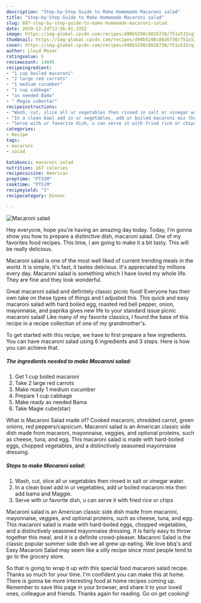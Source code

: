 ```yaml
---
description: "Step-by-Step Guide to Make Homemade Macaroni salad"
title: "Step-by-Step Guide to Make Homemade Macaroni salad"
slug: 887-step-by-step-guide-to-make-homemade-macaroni-salad
date: 2020-12-24T13:56:01.335Z
image: https://img-global.cpcdn.com/recipes/d90b5298c8026730/751x532cq70/macaroni-salad-recipe-main-photo.jpg
thumbnail: https://img-global.cpcdn.com/recipes/d90b5298c8026730/751x532cq70/macaroni-salad-recipe-main-photo.jpg
cover: https://img-global.cpcdn.com/recipes/d90b5298c8026730/751x532cq70/macaroni-salad-recipe-main-photo.jpg
author: Lloyd Meyer
ratingvalue: 5
reviewcount: 14845
recipeingredient:
- "1 cup boiled macaroni"
- "2 large red carrots"
- "1 medium cucumber"
- "1 cup cabbage"
- "as needed Bama"
- " Magie cubestar"
recipeinstructions:
- "Wash, cut, slice all ur vegetables then rinsed in salt or vinegar water."
- "In a clean bowl add in ur vegetables, add ur boiled macaroni mix then add bama and Maggie."
- "Serve with ur favorite dish, u can serve it with fried rice or chips"
categories:
- Recipe
tags:
- macaroni
- salad

katakunci: macaroni salad 
nutrition: 167 calories
recipecuisine: American
preptime: "PT33M"
cooktime: "PT51M"
recipeyield: "1"
recipecategory: Dinner

---
```



![Macaroni salad](https://img-global.cpcdn.com/recipes/d90b5298c8026730/751x532cq70/macaroni-salad-recipe-main-photo.jpg)

Hey everyone, hope you're having an amazing day today. Today, I'm gonna show you how to prepare a distinctive dish, macaroni salad. One of my favorites food recipes. This time, I am going to make it a bit tasty. This will be really delicious.

Macaroni salad is one of the most well liked of current trending meals in the world. It is simple, it's fast, it tastes delicious. It's appreciated by millions every day. Macaroni salad is something which I have loved my whole life. They are fine and they look wonderful.

Great macaroni salad and definitely classic picnic food! Everyone has their own take on these types of things and I adjusted this. This quick and easy macaroni salad with hard boiled egg, roasted red bell pepper, onion, mayonnaise, and paprika gives new life to your standard issue picnic macaroni salad! Like many of my favorite classics, I found the base of this recipe in a recipe collection of one of my grandmother&#39;s.


To get started with this recipe, we have to first prepare a few ingredients. You can have macaroni salad using 6 ingredients and 3 steps. Here is how you can achieve that.

<!--inarticleads1-->

##### The ingredients needed to make Macaroni salad:

1. Get 1 cup boiled macaroni
1. Take 2 large red carrots
1. Make ready 1 medium cucumber
1. Prepare 1 cup cabbage
1. Make ready as needed Bama
1. Take  Magie cube(star)


What is Macaroni Salad made of? Cooked macaroni, shredded carrot, green onions, red peppers/capsicum. Macaroni salad is an American classic side dish made from macaroni, mayonnaise, veggies, and optional proteins, such as cheese, tuna, and egg. This macaroni salad is made with hard-boiled eggs, chopped vegetables, and a distinctively seasoned mayonnaise dressing. 

<!--inarticleads2-->

##### Steps to make Macaroni salad:

1. Wash, cut, slice all ur vegetables then rinsed in salt or vinegar water.
1. In a clean bowl add in ur vegetables, add ur boiled macaroni mix then add bama and Maggie.
1. Serve with ur favorite dish, u can serve it with fried rice or chips


Macaroni salad is an American classic side dish made from macaroni, mayonnaise, veggies, and optional proteins, such as cheese, tuna, and egg. This macaroni salad is made with hard-boiled eggs, chopped vegetables, and a distinctively seasoned mayonnaise dressing. It is fairly easy to throw together this meal, and it is a definite crowd-pleaser. Macaroni Salad is the classic popular summer side dish we all grew up eating. We love bbq&#39;s and Easy Macaroni Salad may seem like a silly recipe since most people tend to go to the grocery store. 

So that is going to wrap it up with this special food macaroni salad recipe. Thanks so much for your time. I'm confident you can make this at home. There is gonna be more interesting food at home recipes coming up. Remember to save this page in your browser, and share it to your loved ones, colleague and friends. Thanks again for reading. Go on get cooking!

